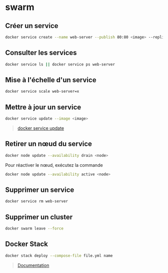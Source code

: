 # swarm

## Créer un service

```bash
docker service create --name web-server --publish 80:80 <image> --replicas x
```

## Consulter les services

```bash
docker service ls || docker service ps web-server
```

## Mise à l'échelle d'un service

```bash
docker service scale web-server=x
```

## Mettre à jour un service

```bash
docker service update --image <image>
```

> [docker service update](https://docs.docker.com/reference/cli/docker/service/update/)

## Retirer un nœud du service

```bash
docker node update --availability drain <node>
```

Pour réactiver le nœud, exécutez la commande

```bash
docker node update --availability active <node>
```

## Supprimer un service

```bash
docker service rm web-server
```

## Supprimer un cluster

```bash
docker swarm leave --force
```

## Docker Stack

```bash
docker stack deploy --compose-file file.yml name
```

> [Documentation](https://docs.docker.com/engine/reference/commandline/stack/)